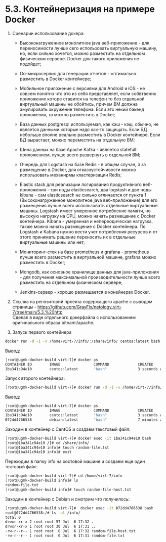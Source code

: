 # 5.3. Контейнеризация на примере Docker
1. Cценарии использование докера:
    - Высоконагруженное монолитное java веб-приложение - для переносимости лучше сего использовать виртуальную машину, но, если сильно хочется, можно разместить на отдельном физическом сервере. Docker для такого приложения не подойдет;  

    - Go-микросервис для генерации отчетов - оптимально разместить в Docker контейнере;  

    - Мобильное приложение c версиями для Android и iOS - не совсем понятно что это из себя представляет, если собвтвенно приложение которе ставится на телефон то без отдельной виртуальный машины не обойтись, причем ВМ должна эмулировать окружение телефона. Если это некий бэкенд приложения, то можно разместить в Docker;  

    - База данных postgresql используемая, как кэш - кэш, обычно, не является данными которые надо как-то защищать. Если БД небольше вполне реально разместить в Docker контейнере. Если БД вырастает, можно переместить на отдельную ВМ;  

    - Шина данных на базе Apache Kafka - является statefull приложением, лучше всего развернуть в отдельной ВМ;  

    - Очередь для Logstash на базе Redis - в общем случае, я за размещение в Docker, для отказоустойчивости можно иcпользовать механиpмы кластеризации Redis;  

    - Elastic stack для реализации логирования продуктивного веб-приложения - три ноды elasticsearch, два logstash и две ноды kibana - сам elasticsearch не сильно отличается от пункта 1 (Высоконагруженное монолитное java веб-приложение) для его размещения лучше всего использовать отдельные виртуальные машины. Logstash имеет умеренное потребление памяти, но высокую нагрузку на CPU, можно начать размещение с Docker контейнера. Kibana - умеренная и непереодическая нагрузка, также можно начать размещение с Docker контейнера. По Logstash и Kabana нужно вести учет потребления ресурсов и от этого принимать решение переносить их в отдельные виртуальные машины или нет;  

    - Мониторинг-стек на базе prometheus и grafana - prometheus лучше всего разместить в виртуальной машине, grafana можно разместить в Docker;  

    - Mongodb, как основное хранилище данных для java-приложения - для получения максимальной производительности лучше всего разместить на отдельном физическом сервере;  

    - Jenkins-сервер - хорошо размещается в конейнерах Docker.

2. Ссылка на репозиторий проекта содержащего apache с выводом страницы - https://github.com/GrayFix/netology_virt-7/tree/main/5.3.%20http  
Сделал в виде отдельного докерфайла с использованием оригинального образа bitnami/apache.

3. Запуск первого контейнера

``` bash
docker run -d -i -v /home/virt-7/info/:/share/info/ centos:latest bash
```

Вывод:

``` bash
[root@ugmk-docker-build virt-7]# docker ps
CONTAINER ID        IMAGE               COMMAND             CREATED             STATUS              PORTS               NAMES
1ba341c94e10        centos:latest       "bash"              3 seconds ago       Up 3 seconds                            kind_edison
```

Запуск второго контейнера:

``` bash
[root@ugmk-docker-build virt-7]# docker run -d -i -v /home/virt-7/info/:/info/ debian:latest bash
```

Вывод:

``` bash
[root@ugmk-docker-build virt-7]# docker ps
CONTAINER ID        IMAGE               COMMAND             CREATED             STATUS              PORTS               NAMES
1ba341c94e10        centos:latest       "bash"              3 seconds ago       Up 3 seconds                            kind_edison
072dd4766538        debian:latest       "bash"              7 minutes ago       Up 7 minutes                            keen_khayyam
```

Заходим в контейнер с CentOS и создаем текстовый файл:

``` bash
[root@ugmk-docker-build virt-7]# docker exec -it 1ba341c94e10 bash
[root@1ba341c94e10 /]# cd /share/info/
[root@1ba341c94e10 info]# touch random-file.txt
[root@1ba341c94e10 info]# exit
```

Переходим в папку info на хостовой машине и создаем еще один тектовый файл:

``` bash
[root@ugmk-docker-build virt-7]# cd /home/virt-7/info
[root@ugmk-docker-build info]# ls
random-file.txt
[root@ugmk-docker-build info]# touch random-file-host.txt
```

Заходим в контейнер с Debian и смотрим что получилось:

``` bash
[root@ugmk-docker-build virt-7]#  docker exec -it 072dd4766538 bash
root@072dd4766538:/# ls -al /info/
total 0
drwxr-xr-x 2 root root 57 Jul  6 17:32 .
drwxr-xr-x 1 root root 30 Jul  6 17:31 ..
-rw-r--r-- 1 root root  0 Jul  6 17:32 random-file-host.txt
-rw-r--r-- 1 root root  0 Jul  6 17:31 random-file.txt
```
